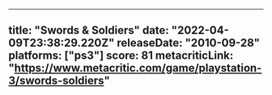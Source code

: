 
---
title: "Swords & Soldiers"
date: "2022-04-09T23:38:29.220Z"
releaseDate: "2010-09-28"
platforms: ["ps3"]
score: 81
metacriticLink: "https://www.metacritic.com/game/playstation-3/swords-soldiers"
---
